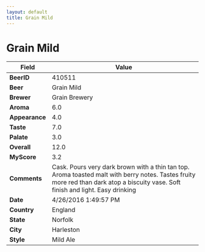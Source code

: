 ```yaml
---
layout: default
title: Grain Mild
---
```


# Grain Mild

| Field         | Value     |
|---------------|-----------|
| **BeerID** | 410511 |
| **Beer** | Grain Mild |
| **Brewer** | Grain Brewery |
| **Aroma** | 6.0 |
| **Appearance** | 4.0 |
| **Taste** | 7.0 |
| **Palate** | 3.0 |
| **Overall** | 12.0 |
| **MyScore** | 3.2 |
| **Comments** | Cask. Pours very dark brown with a thin tan top. Aroma toasted malt with berry notes. Tastes fruity more red than dark atop a biscuity vase. Soft finish and light. Easy drinking  |
| **Date** | 4/26/2016 1:49:57 PM |
| **Country** | England |
| **State** | Norfolk |
| **City** | Harleston |
| **Style** | Mild Ale |
